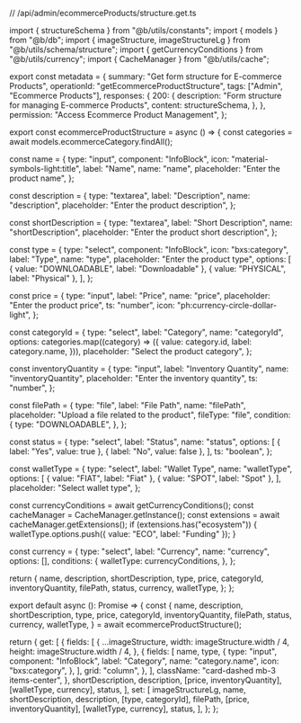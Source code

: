 // /api/admin/ecommerceProducts/structure.get.ts

import { structureSchema } from "@b/utils/constants";
import { models } from "@b/db";
import { imageStructure, imageStructureLg } from "@b/utils/schema/structure";
import { getCurrencyConditions } from "@b/utils/currency";
import { CacheManager } from "@b/utils/cache";

export const metadata = {
  summary: "Get form structure for E-commerce Products",
  operationId: "getEcommerceProductStructure",
  tags: ["Admin", "Ecommerce Products"],
  responses: {
    200: {
      description: "Form structure for managing E-commerce Products",
      content: structureSchema,
    },
  },
  permission: "Access Ecommerce Product Management",
};

export const ecommerceProductStructure = async () => {
  const categories = await models.ecommerceCategory.findAll();

  const name = {
    type: "input",
    component: "InfoBlock",
    icon: "material-symbols-light:title",
    label: "Name",
    name: "name",
    placeholder: "Enter the product name",
  };

  const description = {
    type: "textarea",
    label: "Description",
    name: "description",
    placeholder: "Enter the product description",
  };

  const shortDescription = {
    type: "textarea",
    label: "Short Description",
    name: "shortDescription",
    placeholder: "Enter the product short description",
  };

  const type = {
    type: "select",
    component: "InfoBlock",
    icon: "bxs:category",
    label: "Type",
    name: "type",
    placeholder: "Enter the product type",
    options: [
      { value: "DOWNLOADABLE", label: "Downloadable" },
      { value: "PHYSICAL", label: "Physical" },
    ],
  };

  const price = {
    type: "input",
    label: "Price",
    name: "price",
    placeholder: "Enter the product price",
    ts: "number",
    icon: "ph:currency-circle-dollar-light",
  };

  const categoryId = {
    type: "select",
    label: "Category",
    name: "categoryId",
    options: categories.map((category) => ({
      value: category.id,
      label: category.name,
    })),
    placeholder: "Select the product category",
  };

  const inventoryQuantity = {
    type: "input",
    label: "Inventory Quantity",
    name: "inventoryQuantity",
    placeholder: "Enter the inventory quantity",
    ts: "number",
  };

  const filePath = {
    type: "file",
    label: "File Path",
    name: "filePath",
    placeholder: "Upload a file related to the product",
    fileType: "file",
    condition: {
      type: "DOWNLOADABLE",
    },
  };

  const status = {
    type: "select",
    label: "Status",
    name: "status",
    options: [
      { label: "Yes", value: true },
      { label: "No", value: false },
    ],
    ts: "boolean",
  };

  const walletType = {
    type: "select",
    label: "Wallet Type",
    name: "walletType",
    options: [
      { value: "FIAT", label: "Fiat" },
      { value: "SPOT", label: "Spot" },
    ],
    placeholder: "Select wallet type",
  };

  const currencyConditions = await getCurrencyConditions();
  const cacheManager = CacheManager.getInstance();
  const extensions = await cacheManager.getExtensions();
  if (extensions.has("ecosystem")) {
    walletType.options.push({ value: "ECO", label: "Funding" });
  }

  const currency = {
    type: "select",
    label: "Currency",
    name: "currency",
    options: [],
    conditions: {
      walletType: currencyConditions,
    },
  };

  return {
    name,
    description,
    shortDescription,
    type,
    price,
    categoryId,
    inventoryQuantity,
    filePath,
    status,
    currency,
    walletType,
  };
};

export default async (): Promise<object> => {
  const {
    name,
    description,
    shortDescription,
    type,
    price,
    categoryId,
    inventoryQuantity,
    filePath,
    status,
    currency,
    walletType,
  } = await ecommerceProductStructure();

  return {
    get: [
      {
        fields: [
          {
            ...imageStructure,
            width: imageStructure.width / 4,
            height: imageStructure.width / 4,
          },
          {
            fields: [
              name,
              type,
              {
                type: "input",
                component: "InfoBlock",
                label: "Category",
                name: "category.name",
                icon: "bxs:category",
              },
            ],
            grid: "column",
          },
        ],
        className: "card-dashed mb-3 items-center",
      },
      shortDescription,
      description,
      [price, inventoryQuantity],
      [walletType, currency],
      status,
    ],
    set: [
      imageStructureLg,
      name,
      shortDescription,
      description,
      [type, categoryId],
      filePath,
      [price, inventoryQuantity],
      [walletType, currency],
      status,
    ],
  };
};

